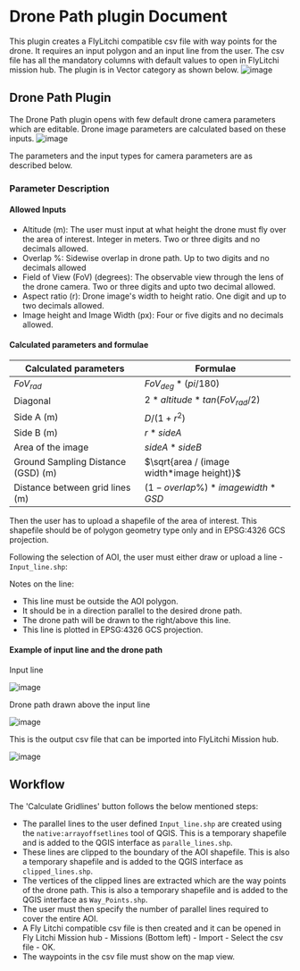 # Drone Path plugin Document

This plugin creates a FlyLitchi compatible csv file with way points for the drone. It requires an input polygon and an input line from the user. The csv file has all the mandatory columns with default values to open in FlyLitchi mission hub. The plugin is in Vector category as shown below.
![image](https://user-images.githubusercontent.com/86660902/190371631-1e697b94-beb9-43d0-b3cd-efd6b7e77400.png)

## Drone Path Plugin

The Drone Path plugin opens with few default drone camera parameters which are editable. Drone image parameters are calculated based on these inputs.
![image](https://user-images.githubusercontent.com/86660902/190371668-ffa8f3e3-5aec-45bf-a55b-4a0a77795c22.png)

The parameters and the input types for camera parameters are as described below.

### Parameter Description

#### Allowed Inputs

- Altitude (m): The user must input at what height the drone must fly over the area of interest. Integer in meters. Two or three digits and no decimals allowed.
- Overlap %: Sidewise overlap in drone path. Up to two digits and no decimals allowed
- Field of View (FoV) (degrees): The observable view through the lens of the drone camera. Two or three digits and upto two decimal allowed.
- Aspect ratio (r): Drone image's width to height ratio. One digit and up to two decimals allowed.
- Image height and Image Width (px): Four or five digits and no decimals allowed.

#### Calculated parameters and formulae

| Calculated parameters              | Formulae                                     |
| ---------------------------------- | -------------------------------------------- |
| $FoV_{rad}$                        | $FoV_{deg} * (pi/180)$                       |
| Diagonal                           | $2*altitude * tan(FoV_{rad}/2)$              |
| Side A (m)                         | $D / (1+r^2)$                                |
| Side B (m)                         | $r * side A$                                 |
| Area of the image                  | $side A * side B$                            |
| Ground Sampling Distance (GSD) (m) | $\sqrt{area / (image width*image height)}$   |
| Distance between grid lines (m)    | $(1-overlap \%) * image width * GSD$         |

Then the user has to upload a shapefile of the area of interest. This shapefile should be of polygon geometry type only and in EPSG:4326 GCS projection.

Following the selection of AOI, the user must either draw or upload a line - `Input_line.shp`:

Notes on the line:

- This line must be outside the AOI polygon.
- It should be in a direction parallel to the desired drone path.
- The drone path will be drawn to the right/above this line.
- This line is plotted in EPSG:4326 GCS projection.

#### Example of input line and the drone path

Input line

![image]()

Drone path drawn above the input line

![image]()

This is the output csv file that can be imported into FlyLitchi Mission hub.

![image]()

## Workflow

The 'Calculate Gridlines' button follows the below mentioned steps:

- The parallel lines to the user defined `Input_line.shp` are created using the `native:arrayoffsetlines` tool of QGIS. This is a temporary shapefile and is added to the QGIS interface as `paralle_lines.shp`.
- These lines are clipped to the boundary of the AOI shapefile. This is also a temporary shapefile and is added to the QGIS interface as `clipped_lines.shp`.
- The vertices of the clipped lines are extracted which are the way points of the drone path. This is also a temporary shapefile and is added to the QGIS interface as `Way_Points.shp`.
- The user must then specify the number of parallel lines required to cover the entire AOI.
- A Fly Litchi compatible csv file is then created and it can be opened in Fly Litchi Mission hub - Missions (Bottom left) - Import - Select the csv file - OK.
- The waypoints in the csv file must show on the map view.
